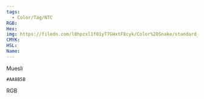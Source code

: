 ```yaml
---
tags:
  - Color/Tag/NTC
RGB:
Hex:
img: https://filedn.com/l0hpzxl1f01yT7GHxtF8cyk/Color%20Snake/standard_csv_to_svg/AA8B5B.svg
CMYK:
HSL:
Name:
---
```

Muesli
```palette
#AA8B5B
```
RGB
